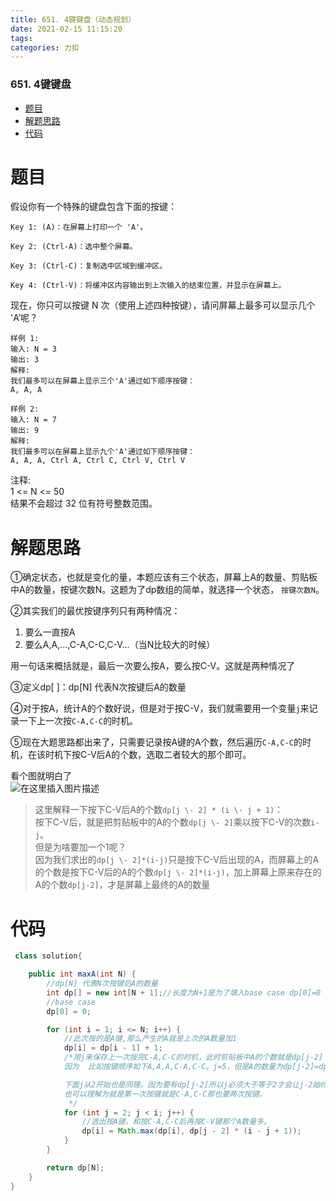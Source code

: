 ```yaml
---
title: 651. 4键键盘（动态规划）
date: 2021-02-15 11:15:20
tags: 
categories: 力扣
---
```


<!--more-->

### 651\. 4键键盘

- [题目](#_2)
- [解题思路](#_32)
- [代码](#_54)

# 题目

假设你有一个特殊的键盘包含下面的按键：

```
Key 1: (A)：在屏幕上打印一个 'A'。

Key 2: (Ctrl-A)：选中整个屏幕。

Key 3: (Ctrl-C)：复制选中区域到缓冲区。

Key 4: (Ctrl-V)：将缓冲区内容输出到上次输入的结束位置，并显示在屏幕上。
```

现在，你只可以按键 N 次（使用上述四种按键），请问屏幕上最多可以显示几个 'A’呢？

```
样例 1:
输入: N = 3
输出: 3
解释: 
我们最多可以在屏幕上显示三个'A'通过如下顺序按键：
A, A, A
 
样例 2:
输入: N = 7
输出: 9
解释: 
我们最多可以在屏幕上显示九个'A'通过如下顺序按键：
A, A, A, Ctrl A, Ctrl C, Ctrl V, Ctrl V
```

注释:  
1 \<= N \<= 50  
结果不会超过 32 位有符号整数范围。

# 解题思路

①确定状态，也就是变化的量，本题应该有三个状态，屏幕上A的数量、剪贴板中A的数量，按键次数N。这题为了dp数组的简单，就选择一个状态， `按键次数N`。

②其实我们的最优按键序列只有两种情况：

1.  要么一直按A
2.  要么A,A,…,C-A,C-C,C-V…（当N比较大的时候）

用一句话来概括就是，最后一次要么按A，要么按C-V。这就是两种情况了

③定义dp\[ \]：dp\[N\] 代表N次按键后A的数量

④对于按A，统计A的个数好说，但是对于按C-V，我们就需要用一个变量`j`来记录一下上一次按`C-A,C-C`的时机。

⑤现在大题思路都出来了，只需要记录按A键的A个数，然后遍历`C-A,C-C`的时机，在该时机下按C-V后A的个数，选取二者较大的那个即可。

看个图就明白了  
![在这里插入图片描述](https://img-blog.csdnimg.cn/20210215110846503.png?x-oss-process=image/watermark,type_ZmFuZ3poZW5naGVpdGk,shadow_10,text_aHR0cHM6Ly9ibG9nLmNzZG4ubmV0L3FxXzIxMDQwNTU5,size_16,color_FFFFFF,t_70)

> 这里解释一下按下C-V后A的个数`dp[j \- 2] * (i \- j + 1)`：  
> 按下C-V后，就是把剪贴板中的A的个数`dp[j \- 2]`乘以按下C-V的次数`i-j`。  
> 但是为啥要加一个1呢？  
> 因为我们求出的`dp[j \- 2]*(i-j)`只是按下C-V后出现的A，而屏幕上的A的个数是按下C-V后的A的个数`dp[j \- 2]*(i-j)`，加上屏幕上原来存在的A的个数`dp[j-2]`，才是屏幕上最终的A的数量

# 代码

```java
 class solution{

    public int maxA(int N) {
        //dp[N] 代表N次按键后A的数量
        int dp[] = new int[N + 1];//长度为N+1是为了填入base case dp[0]=0
        //base case
        dp[0] = 0;

        for (int i = 1; i <= N; i++) {
            //此次按的是A键,那么产生的A就是上次的A数量加1
            dp[i] = dp[i - 1] + 1;
            /*用j来保存上一次按完C-A,C-C的时机，此时剪贴板中A的个数就是dp[j-2]
            因为  比如按键顺序如下A,A,A,C-A,C-C。j=5，但是A的数量为dp[j-2]=dp[3]。

            下面j从2开始也是同理。因为要有dp[j-2]所以j必须大于等于2才会让j-2始终大于等于0
            也可以理解为就是第一次按键就是C-A,C-C那也要两次按键。
             */
            for (int j = 2; j < i; j++) {
                //选出按A键，和按C-A,C-C后再按C-V键那个A数量多。
                dp[i] = Math.max(dp[i], dp[j - 2] * (i - j + 1));
            }
        }

        return dp[N];
    }
}

```